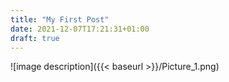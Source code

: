 ```yaml
---
title: "My First Post"
date: 2021-12-07T17:21:31+01:00
draft: true
---
```


![image description]({{< baseurl >}}/Picture_1.png)